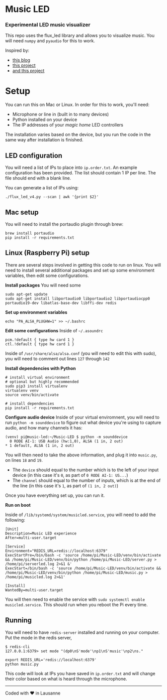 # Music LED
### Experimental LED music visualizer

This repo uses the flux_led library and allows you to visualize music. You will need `numpy` and `pyaudio` for this to work.

Inspired by:
* [this blog](https://www.swharden.com/wp/2016-07-19-realtime-audio-visualization-in-python/)
* [this project](https://github.com/jorticus/audiovis/blob/master/audiovis.py)
* [and this project](https://github.com/BinaryBrain/Arduino-Beat-Detection-LED/)

# Setup
You can run this on Mac or Linux. In order for this to work, you'll need:
* Microphone or line in (built in to many devices)
* Python installed on your device
* The IP addresses of your *magic home* LED controllers

The installation varies based on the device, but you run the code in the same way after installation is finished.

## LED configuration
You will need a list of IPs to place into `ip.order.txt`. An example configuration has been provided. The list should contain 1 IP per line. The file should end with a blank line. 

You can generate a list of IPs using:

```
./flux_led_v4.py --scan | awk '{print $2}'
```

## Mac setup
You will need to install the portaudio plugin through brew:
```
brew install portaudio
pip install -r requirements.txt
```

## Linux (Raspberry Pi) setup
There are several steps involved in getting this code to run on linux. You will need to install several additional packages and set up some environment variables, then edit some configurations.

**Install packages**
You will need some 
```
sudo apt-get update
sudo apt-get install libportaudio0 libportaudio2 libportaudiocpp0 portaudio19-dev libatlas-base-dev libffi-dev redis
```

**Set up environment variables**
```
echo "PA_ALSA_PLUGHW=1" >> ~/.bashrc
``` 

**Edit some configurations**
Inside of `~/.asoundrc`
```
pcm.!default { type hw card 1 }
ctl.!default { type hw card 1 }
```

Inside of `/usr/share/alsa/alsa.conf` (you will need to edit this with sudo), you will need to comment out lines `127` through `142`

**Install dependencies with Python**
```
# install virtual environment
# optional but highly recommended
sudo pip3 install virtualenv
virtualenv venv
source venv/bin/activate

# install dependencies
pip install -r requirements.txt
```

**Configure audio device**
Inside of your virtual enviromnent, you will need to run `python -m sounddevice` to figure out what device you're using to capture audio, and how many channels it has:
```
(venv) pi@music-led:~/Music-LED $ python -m sounddevice
  0 RODE AI-1: USB Audio (hw:1,0), ALSA (1 in, 2 out)
* 1 default, ALSA (1 in, 2 out)
```

You will then need to take the above information, and plug it into `music.py`, on lines `18` and `19`. 
* The `device` should equal to the number which is to the left of your input device (in this case it's `0`, as part of `0 RODE AI-1: US...`)
* The `channel` should equal to the number of inputs, which is at the end of the line (in this case it's `1`, as part of `(1 in, 2 out)`)

Once you have everything set up, you can run it.

**Run on boot**

Inside of `/lib/systemd/system/musicled.service`, you will need to add the following:
```
[Unit]
Description=Music LED experience
After=multi-user.target

[Service]
Environment="REDIS_URL=redis://localhost:6379"
ExecStartPre=/bin/bash -c 'source /home/pi/Music-LED/venv/bin/activate && /home/pi/Music-LED/venv/bin/python /home/pi/Music-LED/server.py > /home/pi/serverled.log 2>&1 &'
ExecStart=/bin/bash -c 'source /home/pi/Music-LED/venv/bin/activate && /home/pi/Music-LED/venv/bin/python /home/pi/Music-LED/music.py > /home/pi/musicled.log 2>&1'

[Install]
WantedBy=multi-user.target
```

You will then need to enable the service with `sudo systemctl enable musicled.service`. This should run when you reboot the Pi every time.

## Running
You will need to have `redis-server` installed and running on your computer.
Put the mode in the redis server,

```
$ redis-cli
127.0.0.1:6379> set mode "(dp0\nS'mode'\np1\nS'music'\np2\ns."
```

```
export REDIS_URL='redis://localhost:6379'
python music.py
```

This code will look at IPs you have saved in `ip.order.txt` and will change their color based on what is heard through the microphone.

---

Coded with ❤️ in Lausanne
